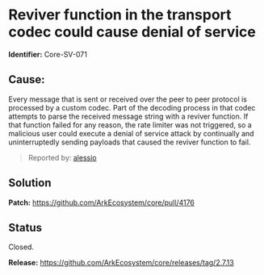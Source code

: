 # Reviver function in the transport codec could cause denial of service
**Identifier:** Core-SV-071
## Cause:
Every message that is sent or received over the peer to peer protocol is processed by a custom codec. Part of the decoding process in that codec attempts to parse the received message string with a reviver function. If that function failed for any reason, the rate limiter was not triggered, so a malicious user could execute a denial of service attack by continually and uninterruptedly sending payloads that caused the reviver function to fail.
>Reported by: [alessio](https://github.com/alessiodf)
## Solution
**Patch:** https://github.com/ArkEcosystem/core/pull/4176
## Status
Closed.

**Release:** https://github.com/ArkEcosystem/core/releases/tag/2.7.13